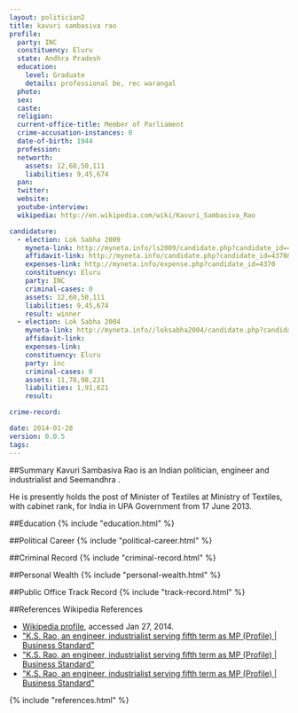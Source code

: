 ```yaml
---
layout: politician2
title: kavuri sambasiva rao
profile: 
  party: INC
  constituency: Eluru
  state: Andhra Pradesh
  education: 
    level: Graduate
    details: professional be, rec warangal
  photo: 
  sex: 
  caste: 
  religion: 
  current-office-title: Member of Parliament
  crime-accusation-instances: 0
  date-of-birth: 1944
  profession: 
  networth: 
    assets: 12,60,50,111
    liabilities: 9,45,674
  pan: 
  twitter: 
  website: 
  youtube-interview: 
  wikipedia: http://en.wikipedia.com/wiki/Kavuri_Sambasiva_Rao

candidature: 
  - election: Lok Sabha 2009
    myneta-link: http://myneta.info/ls2009/candidate.php?candidate_id=4370
    affidavit-link: http://myneta.info/candidate.php?candidate_id=4370&scan=original
    expenses-link: http://myneta.info/expense.php?candidate_id=4370
    constituency: Eluru 
    party: INC
    criminal-cases: 0
    assets: 12,60,50,111
    liabilities: 9,45,674
    result: winner 
  - election: Lok Sabha 2004
    myneta-link: http://myneta.info//loksabha2004/candidate.php?candidate_id=67
    affidavit-link: 
    expenses-link: 
    constituency: Eluru 
    party: inc
    criminal-cases: 0
    assets: 11,78,98,221
    liabilities: 1,91,621
    result:  

crime-record: 

date: 2014-01-28
version: 0.0.5
tags: 
---
```

##Summary
Kavuri Sambasiva Rao is an Indian politician, engineer and industrialist and Seemandhra .

He is presently holds the post of Minister of Textiles at Ministry of Textiles, with cabinet rank, for India in UPA Government from 17 June 2013.


##Education
{% include "education.html" %}


##Political Career
{% include "political-career.html" %}


##Criminal Record
{% include "criminal-record.html" %}


##Personal Wealth
{% include "personal-wealth.html" %}


##Public Office Track Record
{% include "track-record.html" %}


##References
Wikipedia References
- [Wikipedia profile]({{page.profile.wikipedia}}), accessed Jan 27, 2014.
- ["K.S. Rao, an engineer, industrialist serving fifth term as MP (Profile) | Business Standard"][wiki1]
- ["K.S. Rao, an engineer, industrialist serving fifth term as MP (Profile) | Business Standard"][wiki2]
- ["K.S. Rao, an engineer, industrialist serving fifth term as MP (Profile) | Business Standard"][wiki3]

[wiki1]: http://www.business-standard.com/article/news-ians/k-s-rao-an-engineer-industrialist-serving-fifth-term-as-mp-profile-113061700964_1.html
[wiki2]: http://ministryoftextiles.gov.in/aboutus/whos_who/ww_main.htm
[wiki3]: http://web.archive.org/web/20071017220939/http://164.100.24.209/newls/Biography.aspx?mpsno=3139


{% include "references.html" %}